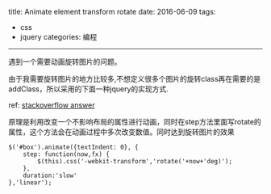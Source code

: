 title: Animate element transform rotate
date: 2016-06-09
tags: 
  - css
  - jquery
categories: 编程

---

遇到一个需要动画旋转图片的问题。
<!--more-->  
由于我需要旋转图片的地方比较多,不想定义很多个图片的旋转class再在需要的是addClass，所以采用的下面一种jquery的实现方式.

ref: [stackoverflow answer](http://stackoverflow.com/questions/5462275/animate-element-transform-rotate)

原理是利用改变一个不影响布局的属性进行动画，同时在step方法里面写rotate的属性，这个方法会在动画过程中多次改变数值。同时达到旋转图片的效果


```
$('#box').animate({textIndent: 0}, {
    step: function(now,fx) {
        $(this).css('-webkit-transform','rotate('+now+'deg)'); 
    },
    duration:'slow'
},'linear');

```

